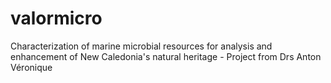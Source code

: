 # valormicro
Characterization of marine microbial resources for analysis and enhancement of New Caledonia's natural heritage - Project from Drs Anton Véronique
